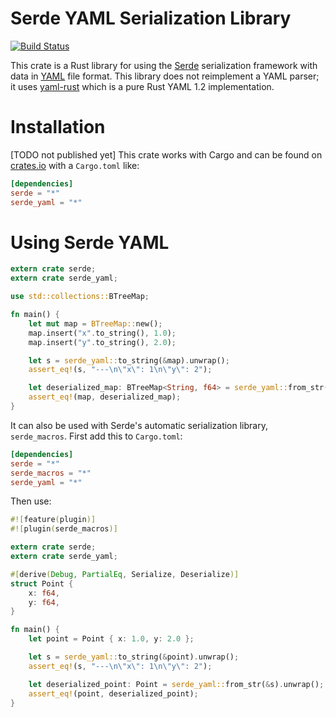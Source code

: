 Serde YAML Serialization Library
================================

[![Build Status](https://api.travis-ci.org/dtolnay/serde-yaml.svg?branch=master)](https://travis-ci.org/dtolnay/serde-yaml)

This crate is a Rust library for using the [Serde](https://github.com/serde-rs/serde)
serialization framework with data in [YAML](http://yaml.org) file format. This
library does not reimplement a YAML parser; it uses [yaml-rust](https://github.com/chyh1990/yaml-rust)
which is a pure Rust YAML 1.2 implementation.

Installation
============

[TODO not published yet] This crate works with Cargo and can be found on
[crates.io](https://crates.io/crates/serde_yaml) with a `Cargo.toml` like:

```toml
[dependencies]
serde = "*"
serde_yaml = "*"
```

Using Serde YAML
================

```rust
extern crate serde;
extern crate serde_yaml;

use std::collections::BTreeMap;

fn main() {
    let mut map = BTreeMap::new();
    map.insert("x".to_string(), 1.0);
    map.insert("y".to_string(), 2.0);

    let s = serde_yaml::to_string(&map).unwrap();
    assert_eq!(s, "---\n\"x\": 1\n\"y\": 2");

    let deserialized_map: BTreeMap<String, f64> = serde_yaml::from_str(&s).unwrap();
    assert_eq!(map, deserialized_map);
}
```

It can also be used with Serde's automatic serialization library,
`serde_macros`. First add this to `Cargo.toml`:

```toml
[dependencies]
serde = "*"
serde_macros = "*"
serde_yaml = "*"
```

Then use:

```rust
#![feature(plugin)]
#![plugin(serde_macros)]

extern crate serde;
extern crate serde_yaml;

#[derive(Debug, PartialEq, Serialize, Deserialize)]
struct Point {
    x: f64,
    y: f64,
}

fn main() {
    let point = Point { x: 1.0, y: 2.0 };

    let s = serde_yaml::to_string(&point).unwrap();
    assert_eq!(s, "---\n\"x\": 1\n\"y\": 2");

    let deserialized_point: Point = serde_yaml::from_str(&s).unwrap();
    assert_eq!(point, deserialized_point);
}
```
